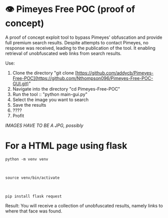 # 👁️ Pimeyes Free POC (proof of concept)
A proof of concept exploit tool to bypass Pimeyes' obfuscation and provide full premium search results.
Despite attempts to contact Pimeyes, no response was received, leading to the publication of the tool.
It enabling retrieval of unobfuscated web links from search results.  
  
Use:
1. Clone the directory "git clone [https://github.com/addycb/Pimeyes-Free-POC](https://github.com/Nthompson096/Pimeyes-Free-POC-GUI.git)"
2. Navigate into the directory "cd Pimeyes-Free-POC"
3. Run the tool :: "python main-gui.py"
4. Select the image you want to search
5. Save the results
6. ????
7. Profit

*IMAGES HAVE TO BE A JPG, possibly*

# For a HTML page using flask

    python -m venv venv

</br>

    source venv/bin/activate

</br>

    pip install flask request

Result: You will receive a collection of unobfuscated results, namely links to where that face was found.
